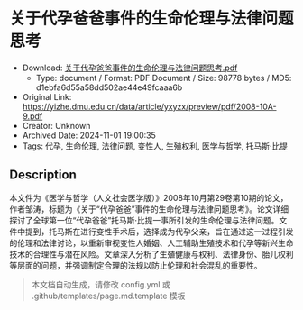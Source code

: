 # 关于代孕爸爸事件的生命伦理与法律问题思考

- Download: [关于代孕爸爸事件的生命伦理与法律问题思考.pdf](关于代孕爸爸事件的生命伦理与法律问题思考.pdf)
    - Type: document / Format: PDF Document / Size: 98778 bytes / MD5: d1ebfa6d55a58dd502ae44e49fcaaa6b
- Original Link: https://yizhe.dmu.edu.cn/data/article/yxyzx/preview/pdf/2008-10A-9.pdf
- Creator: Unknown
- Archived Date: 2024-11-01 19:00:35
- Tags: 代孕, 生命伦理, 法律问题, 变性人, 生殖权利, 医学与哲学, 托马斯·比提

## Description

本文件为《医学与哲学（人文社会医学版）》2008年10月第29卷第10期的论文，作者邹涛，标题为《关于“代孕爸爸”事件的生命伦理与法律问题思考》。论文详细探讨了全球第一位“代孕爸爸”托马斯·比提一事所引发的生命伦理与法律问题。文件中提到，托马斯在进行变性手术后，选择成为代孕父亲，旨在通过这一过程引发的伦理和法律讨论，以重新审视变性人婚姻、人工辅助生殖技术和代孕等新兴生命技术的合理性与潜在风险。文章深入分析了生殖健康与权利、法律身份、胎儿权利等层面的问题，并强调制定合理的法规以防止伦理和社会混乱的重要性。

> 本文档自动生成，请修改 config.yml 或 .github/templates/page.md.template 模板
